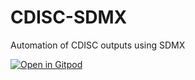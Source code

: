 # CDISC-SDMX
Automation of CDISC outputs using SDMX

[![Open in Gitpod](https://gitpod.io/button/open-in-gitpod.svg)](https://gitpod.io/#https://github.com/.../...)

